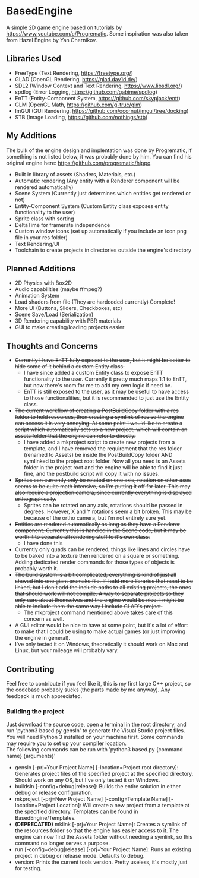 # BasedEngine
A simple 2D game engine based on tutorials by https://www.youtube.com/c/Progrematic. Some inspiration was also taken from Hazel Engine by Yan Chernikov.

## Libraries Used
- FreeType (Text Rendering, https://freetype.org/)
- GLAD (OpenGL Rendering, https://glad.dav1d.de/)
- SDL2 (Window Context and Text Rendering, https://www.libsdl.org/)
- spdlog (Error Logging, https://github.com/gabime/spdlog)
- EnTT (Entity-Component System, https://github.com/skypjack/entt)
- GLM (OpenGL Math, https://github.com/g-truc/glm)
- ImGUI (GUI Rendering, https://github.com/ocornut/imgui/tree/docking)
- STB (Image Loading, https://github.com/nothings/stb)

## My Additions
The bulk of the engine design and implentation was done by Progrematic, if something is not listed below, it was probably done by him. You can find his original engine here: https://github.com/progrematic/hippo.

- Built in library of assets (Shaders, Materials, etc.)
- Automatic rendering (Any entity with a Renderer component will be rendered automatically)
- Scene System (Currently just determines which entities get rendered or not)
- Entity-Component System (Custom Entity class exposes entity functionality to the user)
- Sprite class with sorting
- DeltaTime for framerate independence
- Custom window icons (set up automatically if you include an icon.png file in your res folder)
- Text Rendering/UI
- Toolchain to create projects in directories outside the engine's directory

## Planned Additions
- 2D Physics with Box2D
- Audio capabilities (maybe ffmpeg?)
- Animation System
- ~~Load shaders from file (They are hardcoded currently)~~ Complete!  
- More UI (Buttons, Sliders, Checkboxes, etc)
- Scene Save/Load (Serialization)
- 3D Rendering capability with PBR materials
- GUI to make creating/loading projects easier

## Thoughts and Concerns
- ~~Currently I have EnTT fully exposed to the user, but it might be better to hide some of it behind a custom Entity class.~~  
    - I have since added a custom Entity class to expose EnTT functionality to the user. Currently it pretty much maps 1:1 to EnTT, but now there's room for me to add my own logic if need be.
    - EnTT is still exposed to the user, as it may be useful to have access to those functionalities, but it is recommended to just use the Entity class.  
- ~~The current workflow of creating a PostBuildCopy folder with a res folder to hold resources, then creating a symlink of res so the engine can access it is very annoying. At some point I would like to create a script which automatically sets up a new project, which will contain an assets folder that the engine can refer to directly.~~  
    - I have added a mkproject script to create new projects from a template, and I have removed the requirement that the res folder (renamed to Assets) be inside the PostBuildCopy folder AND symlinked to the project root folder. Now all you need is an Assets folder in the project root and the engine will be able to find it just fine, and the postbuild script will copy it with no issues.  
- ~~Sprites can currently only be rotated on one axis, rotation on other axes seems to be quite math intensive, so I'm putting it off for later. This may also require a projection camera, since currently everything is displayed orthographically.~~  
    - Sprites can be rotated on any axis, rotations should be passed in degrees. However, X and Y rotations seem a bit broken. This may be because of the ortho camera, but I'm not entirely sure yet.
- ~~Entities are rendered automatically as long as they have a Renderer component. Currently this is handled in the Scene code, but it may be worth it to separate all rendering stuff to it's own class.~~
    - I have done this
- Currently only quads can be rendered, things like lines and circles have to be baked into a texture then rendered on a square or something. Adding dedicated render commands for those types of objects is probably worth it.
- ~~The build system is a bit complicated, everything is kind of just all shoved into one giant premake file. If I add more libraries that need to be linked, but I don't add the include paths to all existing projects, the ones that should work will not compile. A way to separate projects so they only care about themselves and the engine would be nice. I might be able to include them the same way I include GLAD's project.~~  
    - The mkproject command mentioned above takes care of this concern as well.
- A GUI editor would be nice to have at some point, but it's a lot of effort to make that I could be using to make actual games (or just improving the engine in general).
- I've only tested it on Windows, theoretically it should work on Mac and Linux, but your mileage will probably vary.

## Contributing
Feel free to contribute if you feel like it, this is my first large C++ project, so the codebase probably sucks (the parts made by me anyway). Any feedback is much appreciated.

### Building the project
Just download the source code, open a terminal in the root directory, and run 'python3 based.py gensln' to generate the Visual Studio project files. You will need Python 3 installed on your machine first. Some commands may require you to set up your compiler location.  
The following commands can be run with 'python3 based.py {command name} {arguments}'
- gensln [-prj=Your Project Name] [-location=Project root directory]: Generates project files of the specified project at the specified directory. Should work on any OS, but I've only tested it on Windows.
- buildsln [-config=debug|release]: Builds the entire solution in either debug or release configuration.
- mkproject [-prj=New Project Name] [-config=Template Name] [-location=Project Location]: Will create a new project from a template at the specified directory. Templates can be found in BasedEngine/Templates.
- **(DEPRECATED)** mklink [-prj=Your Project Name]: Creates a symlink of the resources folder so that the engine has easier access to it. The engine can now find the Assets folder without needing a symlink, so this command no longer serves a purpose.
- run [-config=debug|release] [-prj=Your Project Name]: Runs an existing project in debug or release mode. Defaults to debug.
- version: Prints the current tools version. Pretty useless, it's mostly just for testing.
